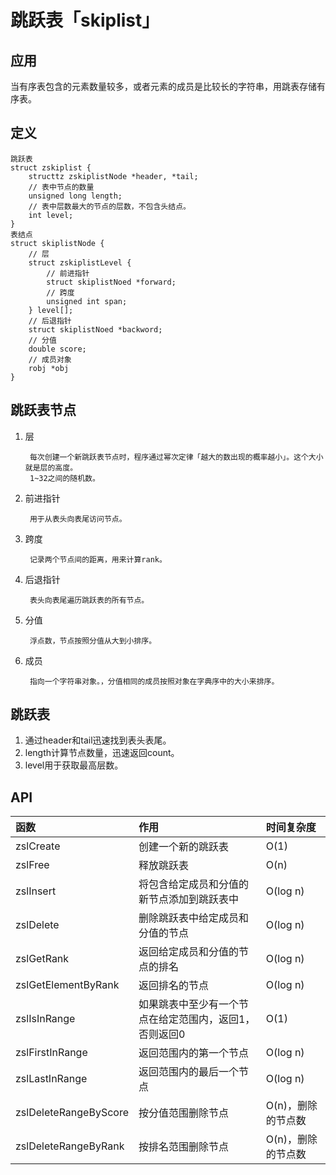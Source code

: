 # 跳跃表「skiplist」

## 应用
当有序表包含的元素数量较多，或者元素的成员是比较长的字符串，用跳表存储有序表。

## 定义
```
跳跃表
struct zskiplist {
    structtz zskiplistNode *header, *tail;
    // 表中节点的数量
    unsigned long length;
    // 表中层数最大的节点的层数，不包含头结点。
    int level;
}
表结点
struct skiplistNode {
    // 层
    struct zskiplistLevel {
        // 前进指针
        struct skiplistNoed *forward;
        // 跨度
        unsigned int span;
    } level[];
    // 后退指针
    struct skiplistNoed *backword;
    // 分值
    double score;
    // 成员对象
    robj *obj
}
```

## 跳跃表节点
1. 层

        每次创建一个新跳跃表节点时，程序通过幂次定律「越大的数出现的概率越小」。这个大小就是层的高度。
        1~32之间的随机数。
2. 前进指针

        用于从表头向表尾访问节点。
3. 跨度

        记录两个节点间的距离，用来计算rank。
4. 后退指针
        
        表头向表尾遍历跳跃表的所有节点。
5. 分值

        浮点数，节点按照分值从大到小排序。
6. 成员

        指向一个字符串对象。，分值相同的成员按照对象在字典序中的大小来排序。
        
## 跳跃表
1. 通过header和tail迅速找到表头表尾。
2. length计算节点数量，迅速返回count。
3. level用于获取最高层数。

## API
函数 | 作用 | 时间复杂度
:-- | :-- | :--
zslCreate | 创建一个新的跳跃表 | O(1)
zslFree | 释放跳跃表 | O(n)
zslInsert | 将包含给定成员和分值的新节点添加到跳跃表中 | O(log n)
zslDelete | 删除跳跃表中给定成员和分值的节点 | O(log n)
zslGetRank | 返回给定成员和分值的节点的排名 | O(log n)
zslGetElementByRank | 返回排名的节点 | O(log n)
zslIsInRange | 如果跳表中至少有一个节点在给定范围内，返回1，否则返回0 | O(1)
zslFirstInRange | 返回范围内的第一个节点 | O(log n)
zslLastInRange | 返回范围内的最后一个节点 | O(log n)
zslDeleteRangeByScore | 按分值范围删除节点 | O(n)，删除的节点数
zslDeleteRangeByRank | 按排名范围删除节点 | O(n)，删除的节点数 